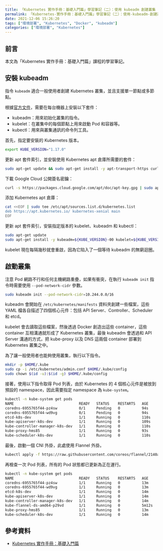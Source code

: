 ```yaml
---
title: 「Kubernetes 實作手冊：基礎入門篇」學習筆記（二）：使用 kubeadm 創建叢集
permalink: 「Kubernetes-實作手冊：基礎入門篇」學習筆記（二）：使用-kubeadm-創建叢集
date: 2021-12-06 15:26:20
tags: ["環境部署", "Kubernetes", "Docker", "kubeadm"]
categories: ["環境部署", "Kubernetes"]
---
```


## 前言

本文為「Kubernetes 實作手冊：基礎入門篇」課程的學習筆記。

## 安裝 kubeadm

指令 `kubeadm` 適合一般使用者創建 Kubernetes 叢集，並且支援單一節點或多節點。

根據[官方文件](https://kubernetes.io/docs/setup/production-environment/tools/kubeadm/install-kubeadm/)，需要在每台機器上安裝以下套件：

- kubeadm：用來初始化叢集的指令。
- kubelet：在叢集中的每個節點上用來啟動 Pod 和容器等。
- kubectl：用來與叢集通訊的命令列工具。

首先，指定要安裝的 Kubernetes 版本。

```BASH
export KUBE_VERSION="1.17.0"
```

更新 apt 套件索引，並安裝使用 Kubernetes apt 倉庫所需要的套件：

```BASH
sudo apt-get update && sudo apt-get install -y apt-transport-https curl
```

下載 Google Cloud 公開簽名密鑰：

```BASH
curl -s https://packages.cloud.google.com/apt/doc/apt-key.gpg | sudo apt-key add -
```

添加 Kubernetes apt 倉庫：

```BASH
cat <<EOF | sudo tee /etc/apt/sources.list.d/kubernetes.list
deb https://apt.kubernetes.io/ kubernetes-xenial main
EOF
```

更新 apt 套件索引，安裝指定版本的 kubelet、kubeadm 和 kubectl：

```BASH
sudo apt-get update
sudo apt-get install -y kubeadm=${KUBE_VERSION}-00 kubelet=${KUBE_VERSION}-00 kubectl=${KUBE_VERSION}-00
```

kubelet 現在每隔幾秒就會重啟，因為它陷入了一個等待 kubeadm 的無窮迴圈。

## 啟動叢集

注意 Pod 網路不行和任何主機網路重疊，如果有衝突，在執行 `kubeadm init` 指令時需要使用 `--pod-network-cidr` 參數。

```BASH
sudo kubeadm init --pod-network-cidr=10.244.0.0/16
```

kubeadm 會開始在 `/etc/kubernetes/manifests` 資料夾創建一些檔案，這些 YAML 檔各自描述了四個核心元件：包括 API Server、Controller、Scheduler 和 etcd。

kubelet 會去讀取這些檔案，然後透過 Docker 創造出這些 container，這些 container 互相溝通就形成了 Kubernetes 叢集，最後 kubeadm 會透過和 API Server 溝通的方式，把 kube-proxy 以及 DNS 這兩個 container 部署到 Kubernetes 叢集之中。

為了讓一般使用者也能夠使用叢集，執行以下指令。

```BASH
mkdir -p $HOME/.kube
sudo cp -i /etc/kubernetes/admin.conf $HOME/.kube/config
sudo chown $(id -u):$(id -g) $HOME/.kube/config
```

接著，使用以下指令取得 Pod 列表，由於 Kubernetes 的 4 個核心元件是被放到預設的 namespace，因此需要指定 namespace 為 `kube-system`。

```BASH
kubectl -n kube-system get pods
NAME                              READY   STATUS    RESTARTS   AGE
coredns-6955765f44-pz4sw          0/1     Pending   0          94s
coredns-6955765f44-wd9vg          0/1     Pending   0          94s
etcd-k8s-dev                      1/1     Running   0          110s
kube-apiserver-k8s-dev            1/1     Running   0          109s
kube-controller-manager-k8s-dev   1/1     Running   0          110s
kube-proxy-hms85                  1/1     Running   0          93s
kube-scheduler-k8s-dev            1/1     Running   0          110s
```

最後，啟動一個 CNI 外掛，此處使用 Flannel 外掛。

```BASH
kubectl apply -f https://raw.githubusercontent.com/coreos/flannel/2140ac876ef134e0ed5af15c65e414cf26827915/Documentation/kube-flannel.yml
```

再檢查一次 Pod 列表，所有的 Pod 狀態都已更新為正在運行。

```BASH
kubectl -n kube-system get pods
NAME                              READY   STATUS    RESTARTS   AGE
coredns-6955765f44-pz4sw          1/1     Running   0          13m
coredns-6955765f44-wd9vg          1/1     Running   0          13m
etcd-k8s-dev                      1/1     Running   0          14m
kube-apiserver-k8s-dev            1/1     Running   0          14m
kube-controller-manager-k8s-dev   1/1     Running   0          14m
kube-flannel-ds-amd64-p29vd       1/1     Running   0          5m12s
kube-proxy-hms85                  1/1     Running   0          13m
kube-scheduler-k8s-dev            1/1     Running   0          14m
```

## 參考資料

- [Kubernetes 實作手冊：基礎入門篇](https://hiskio.com/courses/349/about)
